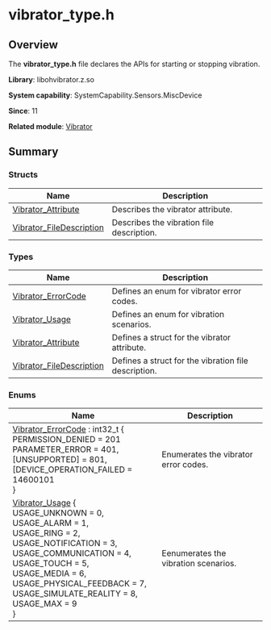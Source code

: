 # vibrator_type.h


## Overview

The **vibrator_type.h** file declares the APIs for starting or stopping vibration.

**Library**: libohvibrator.z.so

**System capability**: SystemCapability.Sensors.MiscDevice

**Since**: 11

**Related module**: [Vibrator](_vibrator.md)


## Summary


### Structs

| Name| Description|
| -------- | -------- |
| [Vibrator_Attribute](_vibrator_attribute.md) | Describes the vibrator attribute. |
| [Vibrator_FileDescription](_vibrator_file_description.md) | Describes the vibration file description. |


### Types

| Name| Description|
| -------- | -------- |
| [Vibrator_ErrorCode](_vibrator.md#vibrator_errorcode) | Defines an enum for vibrator error codes. |
| [Vibrator_Usage](_vibrator.md#vibrator_usage) | Defines an enum for vibration scenarios. |
| [Vibrator_Attribute](_vibrator.md#vibrator_attribute) | Defines a struct for the vibrator attribute. |
| [Vibrator_FileDescription](_vibrator.md#vibrator_filedescription) | Defines a struct for the vibration file description. |


### Enums

| Name| Description|
| -------- | -------- |
| [Vibrator_ErrorCode](_vibrator.md#vibrator_errorcode) : int32_t {<br>PERMISSION_DENIED = 201<br>PARAMETER_ERROR = 401, <br>[UNSUPPORTED] = 801, <br>[DEVICE_OPERATION_FAILED = 14600101<br>} | Enumerates the vibrator error codes. |
| [Vibrator_Usage](_vibrator.md#vibrator_usage) {<br>USAGE_UNKNOWN = 0, <br>USAGE_ALARM = 1, <br>USAGE_RING = 2,<br>USAGE_NOTIFICATION = 3,<br>USAGE_COMMUNICATION = 4,<br>USAGE_TOUCH = 5, <br>USAGE_MEDIA = 6, <br>USAGE_PHYSICAL_FEEDBACK = 7,<br>USAGE_SIMULATE_REALITY = 8, <br>USAGE_MAX = 9<br>} | Eenumerates the vibration scenarios. |
